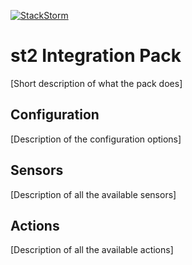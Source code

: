 [![StackStorm](https://github.com/stackstorm/st2/raw/master/stackstorm_logo.png)](http://www.stackstorm.com)

# st2 Integration Pack

[Short description of what the pack does]

## Configuration

[Description of the configuration options]

## Sensors

[Description of all the available sensors]

## Actions

[Description of all the available actions]

